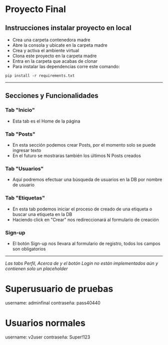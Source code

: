 # Proyecto Final

## Instrucciones instalar proyecto en local
+ Crea una carpeta contenedora madre
+ Abre la consola y ubicate en la carpeta madre
+ Crea y activa el ambiente virtual
+ Clona este proyecto en la carpeta madre
+ Entra en la carpeta que acabas de clonar
+ Para instalar las dependencias corre este comando:

```
pip install -r requirements.txt
```
---
## Secciones y Funcionalidades

### Tab "Inicio"
+ Esta tab es el Home de la página

### Tab "Posts"
+ En esta sección podemos crear Posts, por el momento solo se puede ingresar texto
+ En el futuro se mostraras también los últimos N Posts creados

### Tab "Usuarios"
+ Aquí podremos efectuar una búsqueda de usuarios en la DB por nombre de usuario

### Tab "Etiquetas"
+ En esta tab podemos iniciar el proceso de creado de una etiqueta o buscar una etiqueta en la DB
+ Haciendo click en "Crear" nos redireccionará al formulario de creación

### Sign-up
+ El botón Sign-up nos llevara al formulario de registro, todos los campos son obligatorios
---
*Las tabs Perfil, Acerca de y el botón Login no están implementados aún y contienen solo un placeholder*

# Superusuario de pruebas
username: adminfinal
contraseña: pass40440

# Usuarios normales
username: v2user
contraseña: Super!123